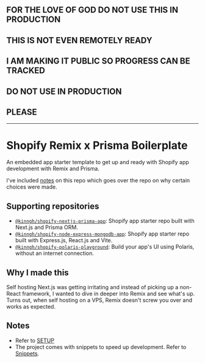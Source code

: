 ## FOR THE LOVE OF GOD DO NOT USE THIS IN PRODUCTION
## THIS IS NOT EVEN REMOTELY READY
## I AM MAKING IT PUBLIC SO PROGRESS CAN BE TRACKED
## DO NOT USE IN PRODUCTION
## PLEASE
---

# Shopify Remix x Prisma Boilerplate

An embedded app starter template to get up and ready with Shopify app development with Remix and Prisma.

I've included [notes](/docs/NOTES.md) on this repo which goes over the repo on why certain choices were made.

## Supporting repositories

- [`@kinngh/shopify-nextjs-prisma-app`](https://github.com/kinngh/shopify-nextjs-prisma-app): Shopify app starter repo built with Next.js and Prisma ORM.
- [`@kinngh/shopify-node-express-mongodb-app`](https://github.com/kinngh/shopify-node-express-mongodb-app): Shopify app starter repo built with Express.js, React.js and Vite.
- [`@kinngh/shopify-polaris-playground`](https://github.com/kinngh/shopify-polaris-playground): Build your app's UI using Polaris, without an internet connection.

## Why I made this

Self hosting Next.js was getting irritating and instead of picking up a non-React framework, I wanted to dive in deeper into Remix and see what's up. Turns out, when self hosting on a VPS, Remix doesn't screw you over and works as expected.

## Notes

- Refer to [SETUP](/docs/SETUP.md)
- The project comes with snippets to speed up development. Refer to [Snippets](/docs/SNIPPETS.md).

